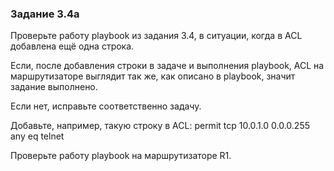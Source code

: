 ### Задание 3.4a

Проверьте работу playbook из задания 3.4, в ситуации,
когда в ACL добавлена ещё одна строка.

Если, после добавления строки в задаче и выполнения playbook,
ACL на маршрутизаторе выглядит так же, как описано в playbook,
значит задание выполнено.

Если нет, исправьте соответственно задачу.

Добавьте, например, такую строку в ACL:
 permit tcp 10.0.1.0 0.0.0.255 any eq telnet


Проверьте работу playbook на маршрутизаторе R1.

